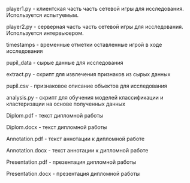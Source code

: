 ﻿player1.py - клиентская часть часть сетевой игры для исследования. Используется испытуемым.

player2.py - серверная часть часть сетевой игры для исследования. Используется интервьюером.

timestamps - временные отметки оставленные игрой в ходе исследования

pupil_data - сырые данные для исследования

extract.py - скрипт для извлечения признаков из сырых данных

pupil.csv - признаковое описание объектов для исследования

analysis.py - скрипт для обучения моделей классификации и кластеризации на основе полученных данных

Diplom.pdf - текст дипломной работы

Diplom.docx - текст дипломной работы

Annotation.pdf - текст аннотации к дипломной работе

Annotation.docx - текст аннотации к дипломной работе

Presentation.pdf - презентация дипломной работы

Presentation.docx - презентация дипломной работы
